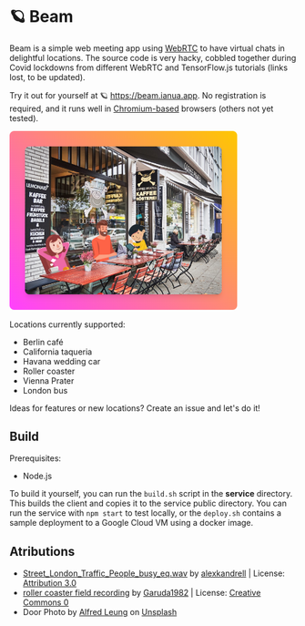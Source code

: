 # 🪐 Beam
Beam is a simple web meeting app using [WebRTC](https://webrtc.org/) to have virtual chats in delightful locations. The source code is very hacky, cobbled together during Covid lockdowns from different WebRTC and TensorFlow.js tutorials (links lost, to be updated).

Try it out for yourself at 🪐 https://beam.ianua.app. No registration is required, and it runs well in [Chromium-based](https://alternativeto.net/category/browsers/chromium-based/) browsers (others not yet tested).

<a href="https://beam.ianua.app">
  <img src="./client/src/img/example3.png" target="_blank" width="400px" style="border-radius=25px;" />
</a>

Locations currently supported:
- Berlin café
- California taqueria
- Havana wedding car
- Roller coaster
- Vienna Prater
- London bus

Ideas for features or new locations? Create an issue and let's do it!

## Build
Prerequisites:
- Node.js

To build it yourself, you can run the `build.sh` script in the **service** directory. This builds the client and copies it to the service public directory. You can run the service with `npm start` to test locally, or the `deploy.sh` contains a sample deployment to a Google Cloud VM using a docker image.

## Atributions

- <a href="https://freesound.org/people/alexkandrell/sounds/316095/">Street_London_Traffic_People_busy_eq.wav</a> by <a href="https://freesound.org/people/alexkandrell/">alexkandrell</a> | License: <a href="http://creativecommons.org/licenses/by/3.0/">Attribution 3.0</a>
- <a href="https://freesound.org/people/Garuda1982/sounds/535910/">roller coaster field recording</a> by <a href="https://freesound.org/people/Garuda1982/">Garuda1982</a> | License: <a href="http://creativecommons.org/publicdomain/zero/1.0/">Creative Commons 0</a>
- Door Photo by <a href="https://unsplash.com/@tuninglever?utm_content=creditCopyText&utm_medium=referral&utm_source=unsplash">Alfred Leung</a> on <a href="https://unsplash.com/photos/white-wooden-door-open-Dw3GO4fUf5Y?utm_content=creditCopyText&utm_medium=referral&utm_source=unsplash">Unsplash</a>
      
      